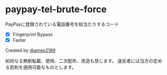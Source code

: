 # paypay-tel-brute-force
PayPayに登録されている電話番号を総当たりするコード

- [x] Fingerprint Bypass
- [x] Faster

Created by [@amex2189](https://twitter.com/amex2189)
<!-- Created by @amex2189 -->

如何なる無断転載、使用、二次配布、改造も禁じます。
違反者には当方の定める罰則を適用可能なものとします。
